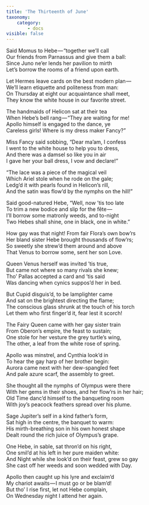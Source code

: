 ```yaml
---
title: 'The Thirteenth of June'
taxonomy:
    category:
        - docs
visible: false
---
```


Said Momus to Hebe — “together we’ll call  
Our friends from Parnassus and give them a ball:  
Since Juno ne’er lends her pavilion to mirth  
Let’s borrow the rooms of a friend upon earth.

Let Hermes leave cards on the best modern plan —   
We’ll learn etiquette and politeness from man:  
On Thursday at eight our acquaintance shall meet,  
They know the white house in our favorite street.  

The handmaids of Helicon sat at their tea  
When Hebe’s bell rang — “They are waiting for me!  
Apollo himself is engaged to the dance, ye  
Careless girls! Where is my dress maker Fancy?”  

Miss Fancy said sobbing, “Dear ma’am, I confess  
I went to the white house to help you to dress,  
And there was a damsel so like you in air  
I gave her your ball dress, I vow and declare!”  

“The lace was a piece of the magical veil  
Which Ariel stole when he rode on the gale;  
Ledg’d it with pearls found in Helicon’s rill,  
And the satin was flow’d by the nymphs on the hill!”

Said good-natured Hebe, “Well, now ’tis too late  
To trim a new bodice and slip for the fête —   
I’ll borrow some matronly weeds, and to-night  
Two Hebes shall shine, one in black, one in white.”  

How gay was that night! From fair Flora’s own bow’rs  
Her bland sister Hebe brought thousands of flow’rs;  
So sweetly she strew’d them around and above  
That Venus to borrow some, sent her son Love.  

Queen Venus herself was invited ’tis true,  
But came not where so many rivals she knew;  
Tho’ Pallas accepted a card and ’tis said  
Was dancing when cynics suppos’d her in bed.  

But Cupid disguis’d, to be lamplighter came  
And sat on the brightest directing the flame;  
The conscious glass shrunk at the touch of his torch  
Let them who first finger’d it, fear lest it scorch!  

The Fairy Queen came with her gay sister train  
From Oberon’s empire, the feast to sustain;  
One stole for her vesture the grey turtle’s wing,  
The other, a leaf from the white rose of spring.  

Apollo was minstrel, and Cynthia look’d in  
To hear the gay harp of her brother begin:  
Aurora came next with her dew-spangled feet  
And pale azure scarf, the assembly to greet.

She thought all the nymphs of Olympus were there  
With her gems in their shoes, and her flow’rs in her hair;  
Old Time danc’d himself to the banqueting room  
With joy’s peacock feathers spread over his plume.

Sage Jupiter’s self in a kind father’s form,  
Sat high in the centre, the banquet to warm:  
His mirth-breathing son in his own honest shape  
Dealt round the rich juice of Olympus’s grape.  

One Hebe, in sable, sat thron’d on his right,  
One smil’d at his left in her pure maiden white:  
And Night while she look’d on their feast, grew so gay  
She cast off her weeds and soon wedded with Day.  

Apollo then caught up his lyre and exclaim’d  
My chariot awaits — I must go or be blam’d!  
But tho’ I rise first, let not Hebe complain,  
On Wednesday night I attend her again.